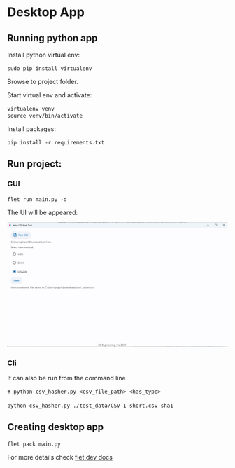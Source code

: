 # Desktop App

## Running python app

Install python virtual env:

```shell
sudo pip install virtualenv
```

Browse to project folder.

Start virtual env and activate:

```shell
virtualenv venv
source venv/bin/activate
```

Install packages:

```shell
pip install -r requirements.txt
```

## Run project:

### GUI
```shell
flet run main.py -d
```

The UI will be appeared:

![img.png](img.png)

### Cli

It can also be run from the command line

```shell
# python csv_hasher.py <csv_file_path> <has_type>

python csv_hasher.py ./test_data/CSV-1-short.csv sha1

```
## Creating desktop app

```shell
flet pack main.py
```

For more details check [flet.dev docs](https://flet.dev/docs/guides/python/packaging-desktop-app)
